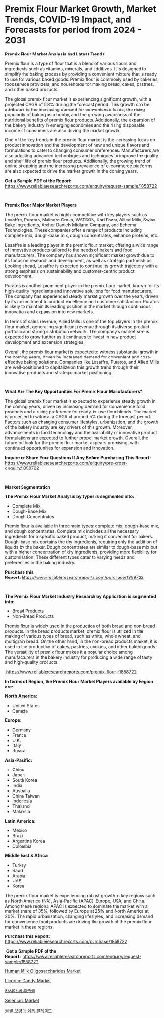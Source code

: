 <p><h1>Premix Flour Market Growth, Market Trends, COVID-19 Impact, and Forecasts for period from 2024 - 2031</h1></p><p><strong>Premix Flour Market Analysis and Latest Trends</strong></p>
<p><p>Premix flour is a type of flour that is a blend of various flours and ingredients such as vitamins, minerals, and additives. It is designed to simplify the baking process by providing a convenient mixture that is ready to use for various baked goods. Premix flour is commonly used by bakeries, foodservice providers, and households for making bread, cakes, pastries, and other baked products.</p><p>The global premix flour market is experiencing significant growth, with a projected CAGR of 5.8% during the forecast period. This growth can be attributed to the increasing demand for convenience foods, the rising popularity of baking as a hobby, and the growing awareness of the nutritional benefits of premix flour products. Additionally, the expansion of the bakery industry in emerging economies and the rising disposable income of consumers are also driving the market growth.</p><p>One of the key trends in the premix flour market is the increasing focus on product innovation and the development of new and unique flavors and formulations to cater to changing consumer preferences. Manufacturers are also adopting advanced technologies and techniques to improve the quality and shelf life of premix flour products. Additionally, the growing trend of online shopping and the increasing prevalence of e-commerce platforms are also expected to drive the market growth in the coming years.</p></p>
<p><strong>Get a Sample PDF of the Report:&nbsp;</strong> <a href="https://www.reliableresearchreports.com/enquiry/request-sample/1858722">https://www.reliableresearchreports.com/enquiry/request-sample/1858722</a></p>
<p>&nbsp;</p>
<p><strong>Premix Flour Major Market Players</strong></p>
<p><p>The premix flour market is highly competitive with key players such as Lesaffre, Puratos, Malindra Group, WATSON, Karl Fazer, Allied Mills, Swiss Bake Ingredients, Archer Daniels Midland Company, and Echema Technologies. These companies offer a range of products including complete mix, dough-base mix, dough concentrates, enhance proteins, etc.</p><p>Lesaffre is a leading player in the premix flour market, offering a wide range of innovative products tailored to the needs of bakers and food manufacturers. The company has shown significant market growth due to its focus on research and development, as well as strategic partnerships. Looking ahead, Lesaffre is expected to continue its growth trajectory with a strong emphasis on sustainability and customer-centric product development.</p><p>Puratos is another prominent player in the premix flour market, known for its high-quality ingredients and innovative solutions for food manufacturers. The company has experienced steady market growth over the years, driven by its commitment to product excellence and customer satisfaction. Puratos is likely to maintain its leading position in the market through continuous innovation and expansion into new markets.</p><p>In terms of sales revenue, Allied Mills is one of the top players in the premix flour market, generating significant revenue through its diverse product portfolio and strong distribution network. The company's market size is expected to grow further as it continues to invest in new product development and expansion strategies.</p><p>Overall, the premix flour market is expected to witness substantial growth in the coming years, driven by increased demand for convenient and cost-effective baking solutions. Companies like Lesaffre, Puratos, and Allied Mills are well-positioned to capitalize on this growth trend through their innovative products and strategic market positioning.</p></p>
<p>&nbsp;</p>
<p><strong>What Are The Key Opportunities For Premix Flour Manufacturers?</strong></p>
<p><p>The global premix flour market is expected to experience steady growth in the coming years, driven by increasing demand for convenience food products and a rising preference for ready-to-use flour blends. The market is projected to witness a CAGR of around 5% during the forecast period. Factors such as changing consumer lifestyles, urbanization, and the growth of the bakery industry are key drivers of this growth. Moreover, advancements in food technology and the availability of innovative product formulations are expected to further propel market growth. Overall, the future outlook for the premix flour market appears promising, with continued opportunities for expansion and innovation.</p></p>
<p><strong>Inquire or Share Your Questions If Any Before Purchasing This Report:</strong> <a href="https://www.reliableresearchreports.com/enquiry/pre-order-enquiry/1858722">https://www.reliableresearchreports.com/enquiry/pre-order-enquiry/1858722</a></p>
<p>&nbsp;</p>
<p><strong>Market Segmentation</strong></p>
<p><strong>The Premix Flour Market Analysis by types is segmented into:</strong></p>
<p><ul><li>Complete Mix</li><li>Dough-Base Mix</li><li>Dough Concentrates</li></ul></p>
<p><p>Premix flour is available in three main types: complete mix, dough-base mix, and dough concentrates. Complete mix includes all the necessary ingredients for a specific baked product, making it convenient for bakers. Dough-base mix contains the dry ingredients, requiring only the addition of liquids by the baker. Dough concentrates are similar to dough-base mix but with a higher concentration of dry ingredients, providing more flexibility for customization. These different types cater to varying needs and preferences in the baking industry.</p></p>
<p><strong>Purchase this Report:&nbsp;</strong><a href="https://www.reliableresearchreports.com/purchase/1858722">https://www.reliableresearchreports.com/purchase/1858722</a></p>
<p>&nbsp;</p>
<p><strong>The Premix Flour Market Industry Research by Application is segmented into:</strong></p>
<p><ul><li>Bread Products</li><li>Non-Bread Products</li></ul></p>
<p><p>Premix flour is widely used in the production of both bread and non-bread products. In the bread products market, premix flour is utilized in the making of various types of bread, such as white, whole wheat, and multigrain bread. On the other hand, in the non-bread products market, it is used in the production of cakes, pastries, cookies, and other baked goods. The versatility of premix flour makes it a popular choice among manufacturers in the bakery industry for producing a wide range of tasty and high-quality products.</p></p>
<p><a href="https://www.reliableresearchreports.com/premix-flour-r1858722">&nbsp;https://www.reliableresearchreports.com/premix-flour-r1858722</a></p>
<p><strong>In terms of Region, the Premix Flour Market Players available by Region are:</strong></p>
<p>
    <p> <strong> North America: </strong>
        <ul>
            <li>United States</li>
            <li>Canada</li>
        </ul>
        </p> 
    <p> <strong> Europe: </strong>
        <ul>
            <li>Germany</li>
            <li>France</li>
            <li>U.K.</li>
            <li>Italy</li>
            <li>Russia</li>
        </ul>
        </p> 
    <p> <strong> Asia-Pacific: </strong>
        <ul>
            <li>China</li>
            <li>Japan</li>
            <li>South Korea</li>
            <li>India</li>
            <li>Australia</li>
            <li>China Taiwan</li>
            <li>Indonesia</li>
            <li>Thailand</li>
            <li>Malaysia</li>
        </ul>
        </p> 
    <p> <strong> Latin America: </strong>
        <ul>
            <li>Mexico</li>
            <li>Brazil</li>
            <li>Argentina Korea</li>
            <li>Colombia</li>
        </ul>
        </p> 
    <p> <strong> Middle East & Africa: </strong>
        <ul>
            <li>Turkey</li>
            <li>Saudi</li>
            <li>Arabia</li>
            <li>UAE</li>
            <li>Korea</li>
        </ul>
    </p>
    </p>
<p><p>The premix flour market is experiencing robust growth in key regions such as North America (NA), Asia-Pacific (APAC), Europe, USA, and China. Among these regions, APAC is expected to dominate the market with a market share of 35%, followed by Europe at 25% and North America at 20%. The rapid urbanization, changing lifestyles, and increasing demand for convenience food products are driving the growth of the premix flour market in these regions.</p></p>
<p><strong>Purchase this Report: </strong><a href="https://www.reliableresearchreports.com/purchase/1858722">https://www.reliableresearchreports.com/purchase/1858722</a></p>
<p>&nbsp;<strong>Get a Sample PDF of the Report:&nbsp;&nbsp;</strong><a href="https://www.reliableresearchreports.com/enquiry/request-sample/1858722">https://www.reliableresearchreports.com/enquiry/request-sample/1858722</a></p>
<p><strong></strong></p>
<p><p><a href="https://github.com/JameTravis/Market-Research-Report-List-4/blob/main/human-milk-oligosaccharides-market.md">Human Milk Oligosaccharides Market</a></p><p><a href="https://github.com/lataunyatinikmelvin59ilbd0dv/Market-Research-Report-List-1/blob/main/licorice-candy-market.md">Licorice Candy Market</a></p><p><a href="https://medium.com/@rickymetzdvm/%EC%B9%B4%EC%8B%9C%EC%95%84-%EC%94%A8%EC%95%97-%EC%B6%94%EC%B6%9C%EB%AC%BC-%EC%8B%9C%EC%9E%A5-%EC%8B%9C%EC%9E%A5-%EC%A0%90%EC%9C%A0%EC%9C%A8-%EC%8B%9C%EC%9E%A5-%EB%8F%99%ED%96%A5-%EB%B0%8F-%EC%8B%9C%EC%9E%A5-%EC%84%B1%EC%9E%A5%EC%97%90-%EB%8C%80%ED%95%9C-%EC%A0%95%EB%B3%B4%EB%A5%BC-%EC%A0%9C%EA%B3%B5%ED%95%A9%EB%8B%88%EB%8B%A4-dce6754e8cab">카시아 씨 추출물</a></p><p><a href="https://issuu.com/reportprime-2/docs/selenium-market-size-2030.pptx">Selenium Market</a></p><p><a href="https://github.com/vs019sa3m8x/Market-Research-Report-List-1/blob/main/732947516500.md">물결 모양의 쇠톱 블레이드</a></p></p>
